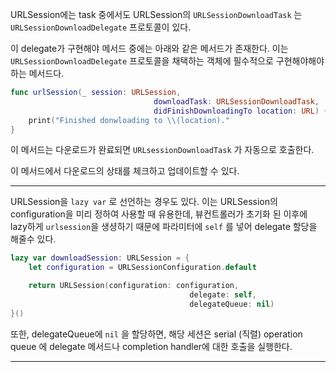 URLSession에는 task 중에서도 URLSession의 `URLSessionDownloadTask` 는 `URLSessionDownloadDelegate` 프로토콜이 있다.

이 delegate가 구현해야 메서드 중에는 아래와 같은 메서드가 존재한다. 이는 `URLSessionDownloadDelegate` 프로토콜을 채택하는 객체에 필수적으로 구현해야해야하는 메서드다.

```swift
func urlSession(_ session: URLSession, 
								downloadTask: URLSessionDownloadTask, 
								didFinishDownloadingTo location: URL) {
	print("Finished donwloading to \\(location)."
}
```

이 메서드는 다운로드가 완료되면 `URLsessionDownloadTask` 가 자동으로 호출한다.

이 메서드에서 다운로드의 상태를 체크하고 업데이트할 수 있다.

------

URLSession을 `lazy var` 로 선언하는 경우도 있다. 이는 URLSession의 configuration을 미리 정하여 사용할 때 유용한데, 뷰컨트롤러가 초기화 된 이후에 lazy하게 `urlsession`을 생셩하기 때문에 파라미터에 `self` 를 넣어  delegate 할당을 해줄수 있다.

```swift
lazy var downloadSession: URLSession = {
	let configuration = URLSessionConfiguration.default

	return URLSession(configuration: configuration,
										delegate: self,
										delegateQueue: nil)
}()
```

또한, delegateQueue에 `nil` 을 할당하면, 해당 세션은 serial (직렬) operation queue 에 delegate 메서드나 completion handler에 대한 호출을 실행한다.

------